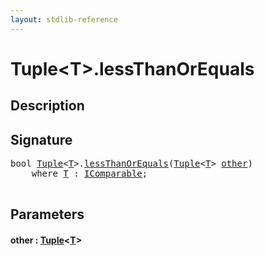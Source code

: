 ```yaml
---
layout: stdlib-reference
---
```


# Tuple\<T\>\.lessThanOrEquals

## Description





## Signature 

<pre>
<span class="code_keyword">bool</span> <a href="index.html" class="code_type">Tuple</a>&lt;<a href="index.html#typeparam-T" class="code_type">T</a>&gt;.<a href="lessthanorequals-48a.html">lessThanOrEquals</a>(<a href="index.html" class="code_type">Tuple</a>&lt;<a href="index.html#typeparam-T" class="code_type">T</a>&gt; <a href="lessthanorequals-48a.html#decl-other" class="code_param">other</a>)
    <span class='code_keyword'>where</span> <a href="index.html#typeparam-T" class="code_type">T</a> : <a href="../../interfaces/icomparable-01/index.html" class="code_type">IComparable</a>;

</pre>

## Parameters

####  <a id="decl-other"></a>other  : [Tuple](index)\<[T](index#typeparam-T)\>

